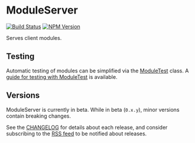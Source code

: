 # ModuleServer

[![Build Status](https://travis-ci.org/CodeLenny/module-server.svg?branch=master)](https://travis-ci.org/CodeLenny/module-server)
[![NPM Version](https://img.shields.io/npm/v/@codelenny/module-server.svg?maxAge=2592000)](https://www.npmjs.com/package/@codelenny/module-server)

Serves client modules.

## Testing

Automatic testing of modules can be simplified via the [ModuleTest](https://codelenny.github.io/module-server/doc/#https://codelenny.github.io/module-server/doc/class/ModuleTest.html)
class.  A [guide for testing with ModuleTest](https://codelenny.github.io/module-server/doc/#https://codelenny.github.io/module-server/doc/extra/ModuleTest.md.html) is available.

## Versions

ModuleServer is currently in beta.  While in beta (`0.x.y`), minor versions contain breaking changes.

See the [CHANGELOG](https://github.com/CodeLenny/module-server/blob/master/CHANGELOG.md) for details about each release,
and consider subscribing to the [RSS feed](https://github.com/CodeLenny/module-server/releases.atom) to be notified
about releases.
